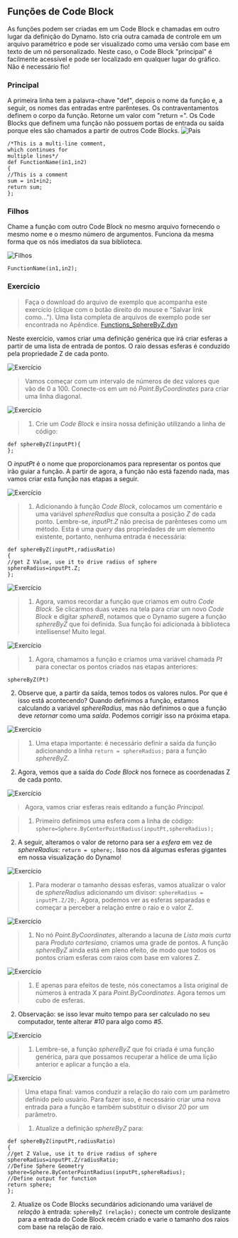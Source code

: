 

## Funções de Code Block

As funções podem ser criadas em um Code Block e chamadas em outro lugar da definição do Dynamo. Isto cria outra camada de controle em um arquivo paramétrico e pode ser visualizado como uma versão com base em texto de um nó personalizado. Neste caso, o Code Block "principal" é facilmente acessível e pode ser localizado em qualquer lugar do gráfico. Não é necessário fio!

### Principal

A primeira linha tem a palavra-chave "def", depois o nome da função e, a seguir, os nomes das entradas entre parênteses. Os contraventamentos definem o corpo da função. Retorne um valor com "return =". Os Code Blocks que definem uma função não possuem portas de entrada ou saída porque eles são chamados a partir de outros Code Blocks. ![Pais](images/7-4/21.png)

```
/*This is a multi-line comment,
which continues for
multiple lines*/
def FunctionName(in1,in2)
{
//This is a comment
sum = in1+in2;
return sum;
};
```

### Filhos

Chame a função com outro Code Block no mesmo arquivo fornecendo o mesmo nome e o mesmo número de argumentos. Funciona da mesma forma que os nós imediatos da sua biblioteca.

![Filhos](images/7-4/20.png)

```
FunctionName(in1,in2);
```

### Exercício

> Faça o download do arquivo de exemplo que acompanha este exercício (clique com o botão direito do mouse e "Salvar link como..."). Uma lista completa de arquivos de exemplo pode ser encontrada no Apêndice. [Functions_SphereByZ.dyn](datasets/7-4/Functions_SphereByZ.dyn)

Neste exercício, vamos criar uma definição genérica que irá criar esferas a partir de uma lista de entrada de pontos. O raio dessas esferas é conduzido pela propriedade Z de cada ponto.

![Exercício](images/7-4/Exercise/11.jpg)

> Vamos começar com um intervalo de números de dez valores que vão de 0 a 100. Conecte-os em um nó *Point.ByCoordinates* para criar uma linha diagonal.

![Exercício](images/7-4/Exercise/10.jpg)

> 1. Crie um *Code Block* e insira nossa definição utilizando a linha de código:
```
def sphereByZ(inputPt){
};
```

O *inputPt* é o nome que proporcionamos para representar os pontos que irão guiar a função. A partir de agora, a função não está fazendo nada, mas vamos criar esta função nas etapas a seguir.

![Exercício](images/7-4/Exercise/09.jpg)

> 1. Adicionando à função *Code Block*, colocamos um comentário e uma variável *sphereRadius* que consulta a posição *Z* de cada ponto. Lembre-se, *inputPt.Z* não precisa de parênteses como um método. Esta é uma *query* das propriedades de um elemento existente, portanto, nenhuma entrada é necessária:
```
def sphereByZ(inputPt,radiusRatio)
{
//get Z Value, use it to drive radius of sphere
sphereRadius=inputPt.Z;
};
```

![Exercício](images/7-4/Exercise/08.jpg)

> 1. Agora, vamos recordar a função que criamos em outro *Code Block*. Se clicarmos duas vezes na tela para criar um novo *Code Block* e digitar *sphereB*, notamos que o Dynamo sugere a função *sphereByZ* que foi definida. Sua função foi adicionada à biblioteca intellisense! Muito legal.

![Exercício](images/7-4/Exercise/07.jpg)

> 1. Agora, chamamos a função e criamos uma variável chamada *Pt* para conectar os pontos criados nas etapas anteriores:
```
sphereByZ(Pt)
```

2. Observe que, a partir da saída, temos todos os valores nulos. Por que é isso está acontecendo? Quando definimos a função, estamos calculando a variável *sphereRadius*, mas não definimos o que a função deve *retornar* como uma *saída*. Podemos corrigir isso na próxima etapa.

![Exercício](images/7-4/Exercise/06.jpg)

> 1. Uma etapa importante: é necessário definir a saída da função adicionando a linha ```return = sphereRadius;``` para a função *sphereByZ*.
2. Agora, vemos que a saída do *Code Block* nos fornece as coordenadas Z de cada ponto.

![Exercício](images/7-4/Exercise/05.jpg)

> Agora, vamos criar esferas reais editando a função *Principal*.

> 1. Primeiro definimos uma esfera com a linha de código: ```sphere=Sphere.ByCenterPointRadius(inputPt,sphereRadius);```
2. A seguir, alteramos o valor de retorno para ser a *esfera* em vez de *sphereRadius*: ```return = sphere;```. Isso nos dá algumas esferas gigantes em nossa visualização do Dynamo!

![Exercício](images/7-4/Exercise/04.jpg)

> 1. Para moderar o tamanho dessas esferas, vamos atualizar o valor de *sphereRadius* adicionando um divisor: ```sphereRadius = inputPt.Z/20;```. Agora, podemos ver as esferas separadas e começar a perceber a relação entre o raio e o valor Z.

![Exercício](images/7-4/Exercise/03.jpg)

> 1. No nó *Point.ByCoordinates*, alterando a lacuna de *Lista mais curta* para *Produto cartesiano*, criamos uma grade de pontos. A função *sphereByZ* ainda está em pleno efeito, de modo que todos os pontos criam esferas com raios com base em valores Z.

![Exercício](images/7-4/Exercise/02.jpg)

> 1. E apenas para efeitos de teste, nós conectamos a lista original de números à entrada X para *Point.ByCoordinates*. Agora temos um cubo de esferas.
2. Observação: se isso levar muito tempo para ser calculado no seu computador, tente alterar *#10* para algo como *#5*.

![Exercício](images/7-4/Exercise/01.jpg)

> 1. Lembre-se, a função *sphereByZ* que foi criada é uma função genérica, para que possamos recuperar a hélice de uma lição anterior e aplicar a função a ela.

![Exercício](images/7-4/Exercise/20.jpg)

> Uma etapa final: vamos conduzir a relação do raio com um parâmetro definido pelo usuário. Para fazer isso, é necessário criar uma nova entrada para a função e também substituir o divisor *20* por um parâmetro.

> 1. Atualize a definição *sphereByZ* para:
```
def sphereByZ(inputPt,radiusRatio)
{
//get Z Value, use it to drive radius of sphere
sphereRadius=inputPt.Z/radiusRatio;
//Define Sphere Geometry
sphere=Sphere.ByCenterPointRadius(inputPt,sphereRadius);
//Define output for function
return sphere;
};
```

2. Atualize os Code Blocks secundários adicionando uma variável de *relação* à entrada: ```sphereByZ (relação);``` conecte um controle deslizante para a entrada do Code Block recém criado e varie o tamanho dos raios com base na relação de raio.

